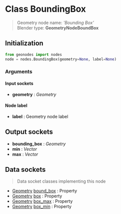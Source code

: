 
# Class BoundingBox

> Geometry node name: _'Bounding Box'_<br>Blender type:  **GeometryNodeBoundBox**

## Initialization


```python
from geonodes import nodes
node = nodes.BoundingBox(geometry=None, label=None)
```


### Arguments


#### Input sockets



- **geometry** : _Geometry_



#### Node label



- **label** : Geometry node label



## Output sockets



- **bounding_box** : _Geometry_
- **min** : _Vector_
- **max** : _Vector_



## Data sockets

> Data socket classes implementing this node


- [Geometry](../sockets/Geometry.md) [bound_box](../sockets/Geometry.md#bound_box) : Property
- [Geometry](../sockets/Geometry.md) [box](../sockets/Geometry.md#box) : Property
- [Geometry](../sockets/Geometry.md) [box_max](../sockets/Geometry.md#box_max) : Property
- [Geometry](../sockets/Geometry.md) [box_min](../sockets/Geometry.md#box_min) : Property


